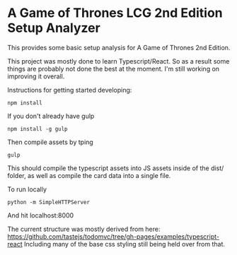 # A Game of Thrones LCG 2nd Edition Setup Analyzer

This provides some basic setup analysis for A Game of Thrones 2nd Edition.

This project was mostly done to learn Typescript/React. So as a result some things
are probably not done the best at the moment. I'm still working on improving
it overall.

Instructions for getting started developing:

```
npm install
```

If you don't already have gulp
```
npm install -g gulp
```

Then compile assets by tping
```
gulp
```

This should compile the typescript assets into JS assets inside of the dist/ folder, as well as compile the card data into a single file.

To run locally

```
python -m SimpleHTTPServer
```

And hit localhost:8000

The current structure was mostly derived from here: https://github.com/tastejs/todomvc/tree/gh-pages/examples/typescript-react
Including many of the base css styling still being held over from that. 
